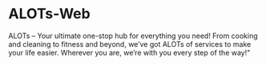 # ALOTs-Web
ALOTs – Your ultimate one-stop hub for everything you need! From cooking and cleaning to fitness and beyond, we’ve got ALOTs of services to make your life easier. Wherever you are, we’re with you every step of the way!"
